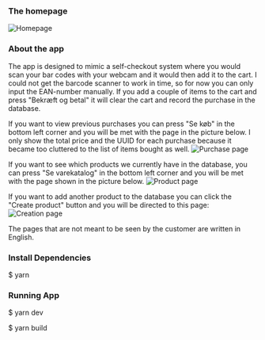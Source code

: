 ### The homepage
![Homepage](https://i.imgur.com/ePr4MBr.png)


### About the app

The app is designed to mimic a self-checkout system where you would scan your bar codes with your webcam and it would then add it to the cart. I could not get the barcode scanner to work in time, so for now you can only input the EAN-number manually. If you add a couple of items to the cart and press "Bekræft og betal" it will clear the cart and record the purchase in the database.

If you want to view previous purchases you can press "Se køb" in the bottom left corner and you will be met with the page in the picture below. I only show the total price and the UUID for each purchase because it became too cluttered to the list of items bought as well.
![Purchase page](https://i.imgur.com/kohqaHD.png)

If you want to see which products we currently have in the database, you can press "Se varekatalog" in the bottom left corner and you will be met with the page shown in the picture below.
![Product page](https://i.imgur.com/dTEkvu4.png)

If you want to add another product to the database you can click the "Create product" button and you will be directed to this page:
![Creation page](https://i.imgur.com/a9AioS5.png)

The pages that are not meant to be seen by the customer are written in English.

### Install Dependencies

$ yarn 


### Running App

$ yarn dev

$ yarn build

